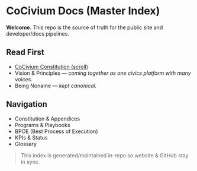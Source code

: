 # CoCivium Docs (Master Index)

**Welcome.** This repo is the source of truth for the public site and developer/docs pipelines.

## Read First
- [CoCivium Constitution (scroll)](constitution/scroll.html)
- Vision & Principles — *coming together as one civics platform with many voices.*
- Being Noname — *kept canonical.*  

## Navigation
- Constitution & Appendices
- Programs & Playbooks
- BPOE (Best Process of Execution)
- KPIs & Status
- Glossary

> This index is generated/maintained in-repo so website & GitHub stay in sync.
